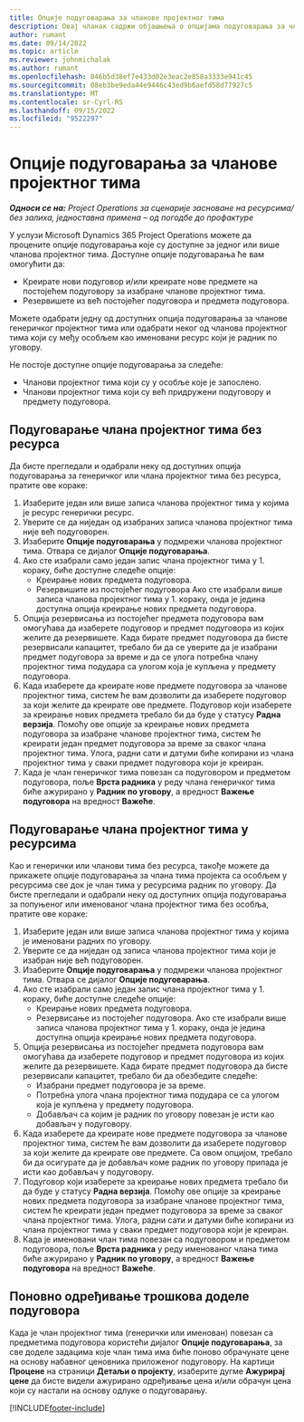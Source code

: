 ```yaml
---
title: Опције подуговарања за чланове пројектног тима
description: Овај чланак садржи објашњења о опцијама подуговарања за чланове пројектног тима у услузи Microsoft Dynamics 365 Project Operations.
author: rumant
ms.date: 09/14/2022
ms.topic: article
ms.reviewer: johnmichalak
ms.author: rumant
ms.openlocfilehash: 046b5d38ef7e433d02e3eac2e858a3333e941c45
ms.sourcegitcommit: 08eb3be9eda44e9446c43ed9b6aefd58d77927c5
ms.translationtype: MT
ms.contentlocale: sr-Cyrl-RS
ms.lasthandoff: 09/15/2022
ms.locfileid: "9522297"
---
```

# <a name="subcontracting-options-for-project-team-members"></a>Опције подуговарања за чланове пројектног тима

_**Односи се на:** Project Operations за сценарије засноване на ресурсима/без залиха, једноставна примена – од погодбе до профактуре_

У услузи Microsoft Dynamics 365 Project Operations можете да процените опције подуговарања које су доступне за једног или више чланова пројектног тима. Доступне опције подуговарања ће вам омогућити да:

- Креирате нови подуговор и/или креирате нове предмете на постојећем подуговору за изабране чланове пројектног тима. 
- Резервишете из већ постојећег подуговора и предмета подуговора. 

Можете одабрати једну од доступних опција подуговарања за чланове генеричког пројектног тима или одабрати неког од чланова пројектног тима који су међу особљем као именовани ресурс који је радник по уговору. 

Не постоје доступне опције подуговарања за следеће:

- Чланови пројектног тима који су у особље које је запослено. 
- Чланови пројектног тима који су већ придружени подуговору и предмету подуговора. 

## <a name="subcontracting-an-unstaffed-project-team-member"></a>Подуговарање члана пројектног тима без ресурса

Да бисте прегледали и одабрали неку од доступних опција подуговарања за генеричког или члана пројектног тима без ресурса, пратите ове кораке:

1. Изаберите један или више записа чланова пројектног тима у којима је ресурс генерички ресурс.
2. Уверите се да ниједан од изабраних записа чланова пројектног тима није већ подуговорен. 
3. Изаберите **Опције подуговарања** у подмрежи чланова пројектног тима. Отвара се дијалог **Опције подуговарања**. 
4. Ако сте изабрали само један запис члана пројектног тима у 1. кораку, биће доступне следеће опције:
    - Креирање нових предмета подуговора. 
    - Резервишите из постојећег подуговора Ако сте изабрали више записа чланова пројектног тима у 1. кораку, онда је једина доступна опција креирање нових предмета подуговора.
5. Опција резервисања из постојећег предмета подуговора вам омогућава да изаберете подуговор и предмет подуговора из којих желите да резервишете. Када бирате предмет подуговора да бисте резервисали капацитет, требало би да се уверите да је изабрани предмет подуговора за време и да се улога потребна члану пројектног тима подудара са улогом која је купљена у предмету подуговора.
6. Када изаберете да креирате нове предмете подуговора за чланове пројектног тима, систем ће вам дозволити да изаберете подуговор за који желите да креирате ове предмете. Подуговор који изаберете за креирање нових предмета требало би да буде у статусу **Радна верзија**. Помоћу ове опције за креирање нових предмета подуговора за изабране чланове пројектног тима, систем ће креирати један предмет подуговора за време за сваког члана пројектног тима. Улога, радни сати и датуми биће копирани из члана пројектног тима у сваки предмет подуговора који је креиран. 
7. Када је члан генеричког тима повезан са подуговором и предметом подуговора, поље **Врста радника** у реду члана генеричког тима биће ажурирано у **Радник по уговору**, а вредност **Важење подуговора** на вредност **Важеће**.

## <a name="subcontracting-a-staffed-project-team-member"></a>Подуговарање члана пројектног тима у ресурсима

Као и генерички или чланови тима без ресурса, такође можете да прикажете опције подуговарања за члана тима пројекта са особљем у ресурсима све док је члан тима у ресурсима радник по уговору. Да бисте прегледали и одабрали неку од доступних опција подуговарања за попуњеног или именованог члана пројектног тима без особља, пратите ове кораке:

1. Изаберите један или више записа чланова пројектног тима у којима је именовани радних по уговору.
2. Уверите се да ниједан од записа чланова пројектног тима који је изабран није већ подуговорен. 
3. Изаберите **Опције подуговарања** у подмрежи чланова пројектног тима. Отвара се дијалог **Опције подуговарања**. 
4. Ако сте изабрали само један запис члана пројектног тима у 1. кораку, биће доступне следеће опције:
      - Креирање нових предмета подуговора.
      - Резервисање из постојећег подуговора.
  Ако сте изабрали више записа чланова пројектног тима у 1. кораку, онда је једина доступна опција креирање нових предмета подуговора.
5. Опција резервисања из постојећег предмета подуговора вам омогућава да изаберете подуговор и предмет подуговора из којих желите да резервишете. Када бирате предмет подуговора да бисте резервисали капацитет, требало би да обезбедите следеће:
      - Изабрани предмет подуговора је за време. 
      - Потребна улога члана пројектног тима подудара се са улогом која је купљена у предмету подуговора. 
      - Добављач са којим је радник по уговору повезан је исти као добављач у подуговору.
6. Када изаберете да креирате нове предмете подуговора за чланове пројектног тима, систем ће вам дозволити да изаберете подуговор за који желите да креирате ове предмете. Са овом опцијом, требало би да осигурате да је добављач коме радник по уговору припада је исти као добављач у подуговору. 
7. Подуговор који изаберете за креирање нових предмета требало би да буде у статусу **Радна верзија**. Помоћу ове опције за креирање нових предмета подуговора за изабране чланове пројектног тима, систем ће креирати један предмет подуговора за време за сваког члана пројектног тима. Улога, радни сати и датуми биће копирани из члана пројектног тима у сваки предмет подуговора који је креиран.  
8. Када је именовани члан тима повезан са подуговором и предметом подуговора, поље **Врста радника** у реду именованог члана тима биће ажурирано у **Радник по уговору**, а вредност **Важење подуговора** на вредност **Важеће**.

## <a name="re-costing-subcontractor-assignments"></a>Поновно одређивање трошкова доделе подуговора

Када је члан пројектног тима (генерички или именован) повезан са предметима подуговора користећи дијалог **Опције подуговарања**, за све доделе задацима које члан тима има биће поново обрачунате цене на основу набавног ценовника приложеног подуговору. На картици **Процене** на страници **Детаљи о пројекту**, изаберите дугме **Ажурирај цене** да бисте видели ажурирано одређивање цена и/или обрачун цена који су настали на основу одлуке о подуговарању.

[!INCLUDE[footer-include](../../includes/footer-banner.md)]
